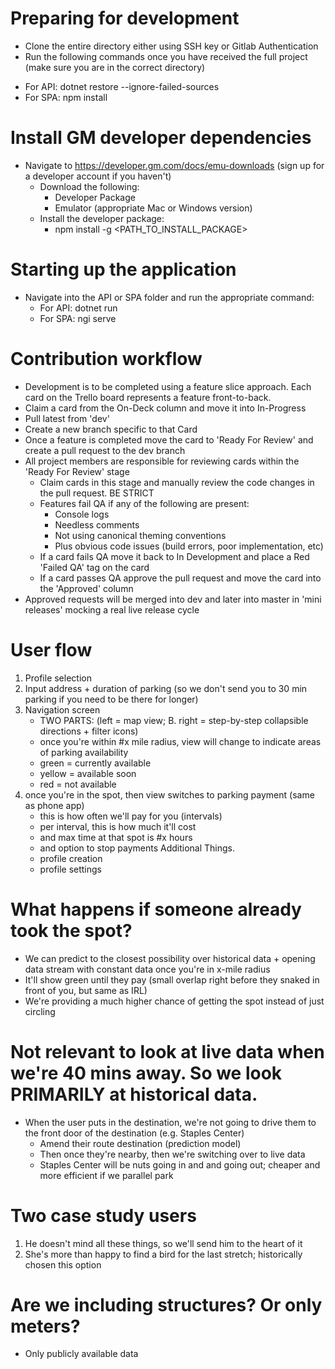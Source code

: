 # Preparing for development

* Clone the entire directory either using SSH key or Gitlab Authentication
* Run the following commands once you have received the full project (make sure  you are in the correct directory)
 - For API: dotnet restore --ignore-failed-sources 
 - For SPA: npm install

 # Install GM developer dependencies
 * Navigate to https://developer.gm.com/docs/emu-downloads (sign up for a developer account if you haven't)
    - Download the following:
        * Developer Package
        * Emulator (appropriate Mac or Windows version)
    - Install the developer package:
        * npm install -g <PATH_TO_INSTALL_PACKAGE> 

 # Starting up the application
 * Navigate into the API or SPA folder and run the appropriate command:
    - For API: dotnet run
    - For SPA: ngi serve

 # Contribution workflow

 * Development is to be completed using a feature slice approach. Each card on the Trello board represents a feature front-to-back. 
 * Claim a card from the On-Deck column and move it into In-Progress
 * Pull latest from 'dev'
 * Create a new branch specific to that Card
 * Once a feature is completed move the card to 'Ready For Review' and create a pull request to the dev branch
 * All project members are responsible for reviewing cards within the 'Ready For Review' stage
    - Claim cards in this stage and manually review the code changes in the pull request. BE STRICT
    - Features fail QA if any of the following are present:
        * Console logs
        * Needless comments
        * Not using canonical theming conventions
        * Plus obvious code issues (build errors, poor implementation, etc)
    - If a card fails QA move it back to In Development and place a Red 'Failed QA' tag on the card
    - If a card passes QA approve the pull request and move the card into the 'Approved' column
* Approved requests will be merged into dev and later into master in 'mini releases' mocking a real live release cycle

# User flow
1. Profile selection
2. Input address + duration of parking (so we don't send you to 30 min parking if you need to be there for longer)
3. Navigation screen
	* TWO PARTS: (left = map view; B. right = step-by-step collapsible directions + filter icons)
	* once you're within #x mile radius, view will change to indicate areas of parking availability
	* green = currently available
	* yellow = available soon
	* red = not available
4. once you're in the spot, then view switches to parking payment (same as phone app)
	* this is how often we'll pay for you (intervals)
	* per interval, this is how much it'll cost
	* and max time at that spot is #x hours
	* and option to stop payments
Additional Things.
	* profile creation
	* profile settings

# What happens if someone already took the spot?
* We can predict to the closest possibility over historical data + opening data stream with constant data once you're in x-mile radius
* It'll show green until they pay (small overlap right before they snaked in front of you, but same as IRL)
* We're providing a much higher chance of getting the spot instead of just circling

# Not relevant to look at live data when we're 40 mins away. So we look PRIMARILY at historical data.
	
* When the user puts in the destination, we're not going to drive them to the front door of the destination (e.g. Staples Center)
	* Amend their route destination (prediction model)
	* Then once they're nearby, then we're switching over to live data
	* Staples Center will be nuts going in and and going out; cheaper and more efficient if we parallel park

# Two case study users
1. He doesn't mind all these things, so we'll send him to the heart of it
2. She's more than happy to find a bird for the last stretch; historically chosen this option

# Are we including structures? Or only meters?
* Only publicly available data